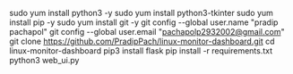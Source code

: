 sudo yum install python3 -y
sudo yum install python3-tkinter
sudo yum  install pip -y
sudo yum install git -y
git config --global user.name "pradip pachapol"
git config --global user.email "pachapolp2932002@gmail.com"
git clone https://github.com/PradipPach/linux-monitor-dashboard.git
cd linux-monitor-dashboard
pip3 install flask
pip install -r requirements.txt
python3 web_ui.py

